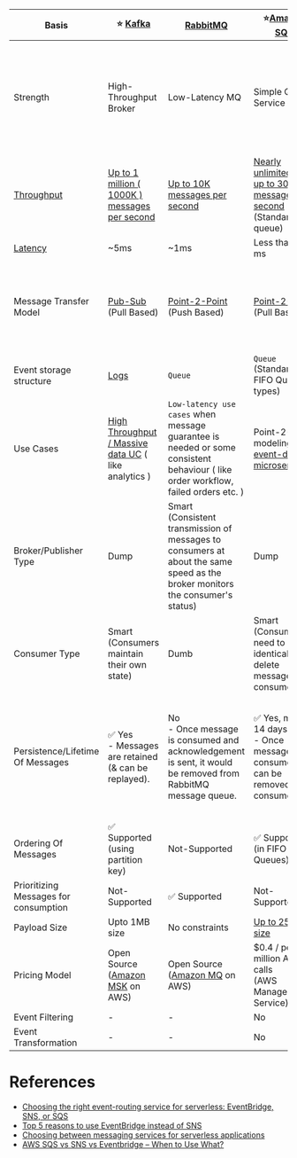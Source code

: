 
| Basis                                                    | :star: [Kafka](Kafka.md)                                                                                                                                       | [RabbitMQ](RabbitMQ.md)                                                                                                            | :star:[Amazon SQS](../../2_AWSComponents/5_MessageBrokerServices/AmazonSQS.md)                                                                                             | [Amazon SNS](../../2_AWSComponents/5_MessageBrokerServices/AmazonSNS.md)                                                                  | [Amazon EventBridge](../../2_AWSComponents/5_MessageBrokerServices/AmazonEventBridge.md)                                                            | [Active MQ](ActiveMQ.md)                                                                                                                                  |
|----------------------------------------------------------|----------------------------------------------------------------------------------------------------------------------------------------------------------------|------------------------------------------------------------------------------------------------------------------------------------|----------------------------------------------------------------------------------------------------------------------------------------------------------------------------|-------------------------------------------------------------------------------------------------------------------------------------------|-----------------------------------------------------------------------------------------------------------------------------------------------------|-----------------------------------------------------------------------------------------------------------------------------------------------------------|
| Strength                                                 | High-Throughput Broker                                                                                                                                         | Low-Latency MQ                                                                                                                     | Simple Queue Service                                                                                                                                                       | Push-Notification-Based-Broker                                                                                                            | Rule-Based-Targeting-Broker<br/>- SaaS integration, Schema Registry integration, Lot of target services etc.                                        | Enterprise-Based MQ                                                                                                                                       |
| [Throughput](../0_SystemGlossaries/LatencyThroughput.md) | [Up to 1 million ( 1000K ) messages per second](https://engineering.linkedin.com/kafka/benchmarking-apache-kafka-2-million-writes-second-three-cheap-machines) | [Up to 10K messages per second](https://blog.rabbitmq.com/posts/2012/04/rabbitmq-performance-measurements-part-2)                  | [Nearly unlimited or up to 30K messages per second](https://docs.aws.amazon.com/AWSSimpleQueueService/latest/SQSDeveloperGuide/quotas-messages.html) <br/>(Standard queue) | [Up to 30K messages per second](https://docs.aws.amazon.com/general/latest/gr/sns.html) <br/>(Standard topic)                             | [Up to 10K messages per second](https://docs.aws.amazon.com/eventbridge/latest/userguide/eb-quota.html)                                             |
| [Latency](../0_SystemGlossaries/LatencyThroughput.md)    | ~5ms                                                                                                                                                           | ~1ms                                                                                                                               | Less than 100 ms                                                                                                                                                           | b/w 100 ms to 200 ms                                                                                                                      | Greater than 200ms                                                                                                                                  |
| Message Transfer Model                                   | [Pub-Sub](../4_MessageBrokers#publisher-subscriber-model-pubsub) <br>(Pull Based)                                                                              | [Point-2-Point](../4_MessageBrokers#point-to-point-model-message-queuing) <br>(Push Based)                                         | [Point-2-Point](../4_MessageBrokers#point-to-point-model-message-queuing) <br>(Pull Based)                                                                                 | [Pub-Sub](../4_MessageBrokers#publisher-subscriber-model-pubsub) <br>(Push Based, Upto 100K topics, 10 million subscribers per topic)     | [Pub-Sub](../4_MessageBrokers#publisher-subscriber-model-pubsub) <br>(Push Based, Upto 100 event buses, 300 rules per event bus, 5 targets per rule) | Both [Point-2-Point](../4_MessageBrokers#point-to-point-model-message-queuing) & [Pub-Sub](../4_MessageBrokers#publisher-subscriber-model-pubsub) supported |
| Event storage structure                                  | [Logs](../0_SystemGlossaries/Append-Only.md)                                                                                                                   | `Queue`                                                                                                                            | `Queue` <br>(Standard or FIFO Queue types)                                                                                                                                 | `Topic`                                                                                                                                   | `Event Bus`                                                                                                                                         | `Queue`                                                                                                                                                   |
| Use Cases                                                | [High Throughput / Massive data UC](../0_SystemGlossaries/LatencyThroughput.md) ( like analytics )                                                             | `Low-latency use cases` when message guarantee is needed or some consistent behaviour ( like order workflow, failed orders etc. )  | Point-2-Point modeling in [event-driven microservices](../0_SystemGlossaries/EventDrivenArchitecture.md).                                                                  | Notification (Email/Push) to person, Pub-Sub modeling for [event-driven microservices](../0_SystemGlossaries/EventDrivenArchitecture.md). | [Event-driven microservices](../0_SystemGlossaries/EventDrivenArchitecture.md)                                                                      |
| Broker/Publisher Type                                    | Dump                                                                                                                                                           | Smart <br/>(Consistent transmission of messages to consumers at about the same speed as the broker monitors the consumer's status) | Dump                                                                                                                                                                       | Smart                                                                                                                                     | Smart                                                                                                                                               | Dump                                                                                                                                                      |
| Consumer Type                                            | Smart <br/>(Consumers maintain their own state)                                                                                                                | Dumb                                                                                                                               | Smart <br/>(Consumers need to be identical & delete message once consumed)                                                                                                 | Dump <br/>(Consumers might be processing messages in the different way)                                                                   | Dump<br/>(Consumers might be processing messages in the different way)                                                                              | Smart                                                                                                                                                     |
| Persistence/Lifetime Of Messages                         | :white_check_mark: Yes <br/>- Messages are retained (& can be replayed).                                                                                       | No <br/>- Once message is consumed and acknowledgement is sent, it would be removed from RabbitMQ message queue.                   | :white_check_mark: Yes, max 14 days. <br>- Once message is consumed, it can be removed by consumer.                                                                        | No <br> - When an SNS Topic receives an event notification, it would be instantly broadcasted to all Subscribers.                         | No <br/>- But events can be archived, to replay later.                                                                                              | No <br/>- Message would be removed once consumed.                                                                                                         |
| Ordering Of Messages                                     | :white_check_mark: Supported <br/>(using partition key)                                                                                                        | Not-Supported                                                                                                                      | :white_check_mark: Supported <br/>(in FIFO SQS Queues)                                                                                                                     | :white_check_mark: Supported (in FIFO SNS Topics)                                                                                         | Not-Supported                                                                                                                                       | :white_check_mark: Supported                                                                                                                              |
| Prioritizing Messages for consumption                    | Not-Supported                                                                                                                                                  | :white_check_mark: Supported                                                                                                       | Not-Supported                                                                                                                                                              | Not-Supported                                                                                                                             | Not-Supported                                                                                                                                       | Not-Supported                                                                                                                                             |
| Payload Size                                             | Upto 1MB size                                                                                                                                                  | No constraints                                                                                                                     | [Up to 256K size](https://docs.aws.amazon.com/general/latest/gr/sqs-service.html)                                                                                          | [Up to 256K size](https://aws.amazon.com/blogs/compute/choosing-between-messaging-services-for-serverless-applications/)                  | [Up to 256K size](https://aws.amazon.com/blogs/compute/choosing-between-messaging-services-for-serverless-applications/)                            | No constraints                                                                                                                                            |
| Pricing Model                                            | Open Source <br/>([Amazon MSK](../../2_AWSComponents/5_MessageBrokerServices/AmazonMSK.md) on AWS)                                                             | Open Source <br/>([Amazon MQ](../../2_AWSComponents/5_MessageBrokerServices/AmazonMQ.md) on AWS)                                   | $0.4 / per million API calls <br/>(AWS Managed Service)                                                                                                                    | $0.5 / per million API calls <br/>(AWS Managed Service)                                                                                   | $1 / per million API calls <br/>(AWS Managed Service)                                                                                               | Open Source <br/>([Amazon MQ](src/2_AWSComponents/5_MessageBrokerServices/AmazonMQ.md) on AWS)                                                            |
| Event Filtering                                          | -                                                                                                                                                              | -                                                                                                                                  | No                                                                                                                                                                         | :white_check_mark: Yes                                                                                                                    | :white_check_mark: Yes                                                                                                                              |
| Event Transformation                                     | -                                                                                                                                                              | -                                                                                                                                  | No                                                                                                                                                                         | No                                                                                                                                        | :white_check_mark: Yes                                                                                                                              |

# References
- [Choosing the right event-routing service for serverless: EventBridge, SNS, or SQS](https://lumigo.io/blog/choosing-the-right-event-routing-on-aws-eventbridge-sns-or-sqs/)
- [Top 5 reasons to use EventBridge instead of SNS](https://lumigo.io/blog/5-reasons-why-you-should-use-eventbridge-instead-of-sns/)
- [Choosing between messaging services for serverless applications](https://aws.amazon.com/blogs/compute/choosing-between-messaging-services-for-serverless-applications/)
- [AWS SQS vs SNS vs Eventbridge – When to Use What?](https://beabetterdev.com/2021/09/10/aws-sqs-vs-sns-vs-eventbridge/)